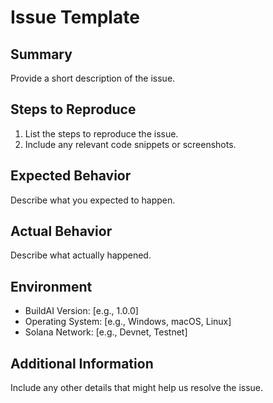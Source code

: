 # Issue Template

## Summary
Provide a short description of the issue.

## Steps to Reproduce
1. List the steps to reproduce the issue.
2. Include any relevant code snippets or screenshots.

## Expected Behavior
Describe what you expected to happen.

## Actual Behavior
Describe what actually happened.

## Environment
- BuildAI Version: [e.g., 1.0.0]
- Operating System: [e.g., Windows, macOS, Linux]
- Solana Network: [e.g., Devnet, Testnet]

## Additional Information
Include any other details that might help us resolve the issue.
